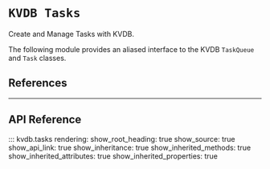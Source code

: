 # `KVDB Tasks`

Create and Manage Tasks with KVDB.

The following module provides an aliased interface to the KVDB `TaskQueue` and `Task` classes.

## References



---

## API Reference

::: kvdb.tasks
    rendering:
        show_root_heading: true
        show_source: true
        show_api_link: true
        show_inheritance: true
        show_inherited_methods: true
        show_inherited_attributes: true
        show_inherited_properties: true
        